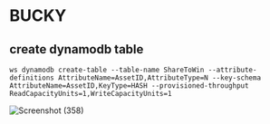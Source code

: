 # BUCKY

## create dynamodb table

```
ws dynamodb create-table --table-name ShareToWin --attribute-definitions AttributeName=AssetID,AttributeType=N --key-schema AttributeName=AssetID,KeyType=HASH --provisioned-throughput ReadCapacityUnits=1,WriteCapacityUnits=1
```

![Screenshot (358)](https://user-images.githubusercontent.com/75828535/183304022-c113d8e7-4bef-476c-b3b2-5f97e348a76b.png)
